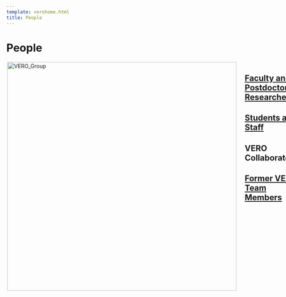 ```yaml
---
template: verohome.html
title: People
---
```


# People
<div style="display: grid; grid-template-columns: 1fr 2fr; grid-template-rows: auto auto; gap: 2px; padding: 2px;">
  <div style="grid-column: 2; grid-row: 1 / span 2; text-align: left;">

## [Faculty and Postdoctoral Researchers](pipages.md)

## [Students and Staff](studentsandstaff.md)

## VERO Collaborators

## [Former VERO Team Members](formercastmembers.md)
 </div>
 <div style="grid-column: 1; grid-row: 1;">
       <img src="../../assets/VEROResearchTeam.19APR2023.web.jpg" alt="VERO_Group" loading="lazy" width="600" style="margin-right: 20px;"/>
 </div>
</div>
